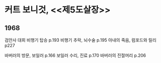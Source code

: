 # 커트 보니것, <<제5도살장>>

## 1968
검안사 대회 비행기 탑승 p.193
비행기 추락, 뇌수술 p.195
아내의 죽음, 럼포드와 릴리 p227

바버러의 방문, 보일러 p.166
보일러 수리, 진료 p.170
바버러의 진절머리 p.206
